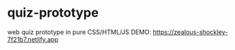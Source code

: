 # quiz-prototype
web quiz prototype in pure CSS/HTML/JS
DEMO: https://zealous-shockley-7f21b7.netlify.app

